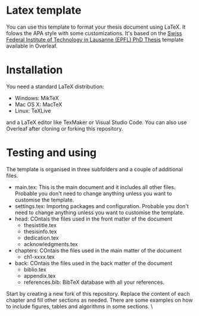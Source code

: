 # Latex template

You can use this template to format your thesis document using LaTeX. It folows the APA style with some customizations. It's based on the [Swiss Federal Institute of Technology in Lausanne (EPFL) PhD Thesis](https://www.overleaf.com/latex/templates/swiss-federal-institute-of-technology-in-lausanne-epfl-phd-thesis/dhcgtppybcwv) template available in Overleaf.

# Installation

You need a standard LaTeX distribution:

- Windows: MikTeX
- Mac OS X: MacTeX
- Linux: TeXLive

and a LaTeX editor like TexMaker or Visual Studio Code. You can also use Overleaf after cloning or forking this repository.

# Testing and using

The template is organised in three subfolders and a couple of additional files. 

- main.tex: This is the main document and it includes all other files. Probable you don't need to change anything unless you want to customise the template.
- settings.tex: Importng packages and configuration. Probable you don't need to change anything unless you want to customise the template.
- head: COntais the files used in the front matter of the document
    - thesistitle.tex
    - thesisinfo.tex
    - dedication.tex
    - acknowledgments.tex
- chapters: COntais the files used in the main matter of the document
    - ch1-xxxx.tex
- back: COntais the files used in the back matter of the document
    - biblio.tex
    - appendix.tex
    - references.bib: BibTeX database with all your references.

Start by creating a new fork of this repository. Replace the content of each chapter and fill other sections as needed. There are some examples on how to include figures, tables and algorithms in some sections. \